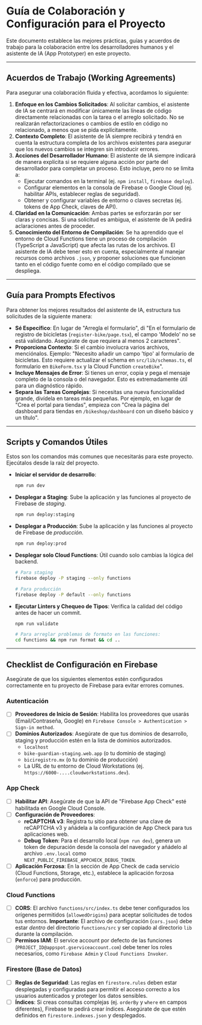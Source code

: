 # Guía de Colaboración y Configuración para el Proyecto

Este documento establece las mejores prácticas, guías y acuerdos de trabajo para la colaboración entre los desarrolladores humanos y el asistente de IA (App Prototyper) en este proyecto.

---

## Acuerdos de Trabajo (Working Agreements)

Para asegurar una colaboración fluida y efectiva, acordamos lo siguiente:

1.  **Enfoque en los Cambios Solicitados**: Al solicitar cambios, el asistente de IA se centrará en modificar únicamente las líneas de código directamente relacionadas con la tarea o el arreglo solicitado. No se realizarán refactorizaciones o cambios de estilo en código no relacionado, a menos que se pida explícitamente.
2.  **Contexto Completo**: El asistente de IA siempre recibirá y tendrá en cuenta la estructura completa de los archivos existentes para asegurar que los nuevos cambios se integren sin introducir errores.
3.  **Acciones del Desarrollador Humano**: El asistente de IA siempre indicará de manera explícita si se requiere alguna acción por parte del desarrollador para completar un proceso. Esto incluye, pero no se limita a:
    *   Ejecutar comandos en la terminal (ej. `npm install`, `firebase deploy`).
    *   Configurar elementos en la consola de Firebase o Google Cloud (ej. habilitar APIs, establecer reglas de seguridad).
    *   Obtener y configurar variables de entorno o claves secretas (ej. tokens de App Check, claves de API).
4.  **Claridad en la Comunicación**: Ambas partes se esforzarán por ser claras y concisas. Si una solicitud es ambigua, el asistente de IA pedirá aclaraciones antes de proceder.
5.  **Conocimiento del Entorno de Compilación**: Se ha aprendido que el entorno de Cloud Functions tiene un proceso de compilación (TypeScript a JavaScript) que afecta las rutas de los archivos. El asistente de IA debe tener esto en cuenta, especialmente al manejar recursos como archivos `.json`, y proponer soluciones que funcionen tanto en el código fuente como en el código compilado que se despliega.

---

## Guía para Prompts Efectivos

Para obtener los mejores resultados del asistente de IA, estructura tus solicitudes de la siguiente manera:

-   **Sé Específico**: En lugar de "Arregla el formulario", di "En el formulario de registro de bicicletas (`register-bike/page.tsx`), el campo 'Modelo' no se está validando. Asegúrate de que requiera al menos 2 caracteres".
-   **Proporciona Contexto**: Si el cambio involucra varios archivos, menciónalos. Ejemplo: "Necesito añadir un campo 'tipo' al formulario de bicicletas. Esto requiere actualizar el schema en `src/lib/schemas.ts`, el formulario en `BikeForm.tsx` y la Cloud Function `createBike`".
-   **Incluye Mensajes de Error**: Si tienes un error, copia y pega el mensaje completo de la consola o del navegador. Esto es extremadamente útil para un diagnóstico rápido.
-   **Separa las Tareas Complejas**: Si necesitas una nueva funcionalidad grande, divídela en tareas más pequeñas. Por ejemplo, en lugar de "Crea el portal para tiendas", empieza con "Crea la página del dashboard para tiendas en `/bikeshop/dashboard` con un diseño básico y un título".

---

## Scripts y Comandos Útiles

Estos son los comandos más comunes que necesitarás para este proyecto. Ejecútalos desde la raíz del proyecto.

-   **Iniciar el servidor de desarrollo**:
    ```bash
    npm run dev
    ```
-   **Desplegar a Staging**: Sube la aplicación y las funciones al proyecto de Firebase de *staging*.
    ```bash
    npm run deploy:staging
    ```
-   **Desplegar a Producción**: Sube la aplicación y las funciones al proyecto de Firebase de *producción*.
    ```bash
    npm run deploy:prod
    ```
-   **Desplegar solo Cloud Functions**: Útil cuando solo cambias la lógica del backend.
    ```bash
    # Para staging
    firebase deploy -P staging --only functions

    # Para producción
    firebase deploy -P default --only functions
    ```
-   **Ejecutar Linters y Chequeo de Tipos**: Verifica la calidad del código antes de hacer un commit.
    ```bash
    npm run validate

    # Para arreglar problemas de formato en las funciones:
    cd functions && npm run format && cd ..
    ```

---

## Checklist de Configuración en Firebase

Asegúrate de que los siguientes elementos estén configurados correctamente en tu proyecto de Firebase para evitar errores comunes.

### **Autenticación**
- [ ] **Proveedores de Inicio de Sesión**: Habilita los proveedores que usarás (Email/Contraseña, Google) en `Firebase Console > Authentication > Sign-in method`.
- [ ] **Dominios Autorizados**: Asegúrate de que tus dominios de desarrollo, staging y producción estén en la lista de dominios autorizados.
    - `localhost`
    - `bike-guardian-staging.web.app` (o tu dominio de staging)
    - `biciregistro.mx` (o tu dominio de producción)
    - La URL de tu entorno de Cloud Workstations (ej. `https://6000-....cloudworkstations.dev`).

### **App Check**
- [ ] **Habilitar API**: Asegúrate de que la API de "Firebase App Check" esté habilitada en Google Cloud Console.
- [ ] **Configuración de Proveedores**:
    - **reCAPTCHA v3**: Registra tu sitio para obtener una clave de reCAPTCHA v3 y añádela a la configuración de App Check para tus aplicaciones web.
    - **Debug Token**: Para el desarrollo local (`npm run dev`), genera un token de depuración desde la consola del navegador y añádelo al archivo `.env.local` como `NEXT_PUBLIC_FIREBASE_APPCHECK_DEBUG_TOKEN`.
- [ ] **Aplicación Forzosa**: En la sección de App Check de cada servicio (Cloud Functions, Storage, etc.), establece la aplicación forzosa (`enforce`) para producción.

### **Cloud Functions**
- [ ] **CORS**: El archivo `functions/src/index.ts` debe tener configurados los orígenes permitidos (`allowedOrigins`) para aceptar solicitudes de todos tus entornos. **Importante**: El archivo de configuración (`cors.json`) debe estar *dentro* del directorio `functions/src` y ser copiado al directorio `lib` durante la compilación.
- [ ] **Permisos IAM**: El service account por defecto de las funciones (`PROJECT_ID@appspot.gserviceaccount.com`) debe tener los roles necesarios, como `Firebase Admin` y `Cloud Functions Invoker`.

### **Firestore (Base de Datos)**
- [ ] **Reglas de Seguridad**: Las reglas en `firestore.rules` deben estar desplegadas y configuradas para permitir el acceso correcto a los usuarios autenticados y proteger los datos sensibles.
- [ ] **Índices**: Si creas consultas complejas (ej. `orderBy` y `where` en campos diferentes), Firebase te pedirá crear índices. Asegúrate de que estén definidos en `firestore.indexes.json` y desplegados.
